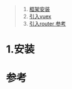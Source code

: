 > 1. <a href="#h1"> 框架安装 </a>
> 2. <a href="#h2"> 引入vuex </a>
> 3. <a href="#h3"> 引入router </a>
> <a href="#ck"> 参考 </a>



###  <h1 id="h1"> 1.安装 </h1>

###  <h1 id="ck"> 参考 </h1>
[]()